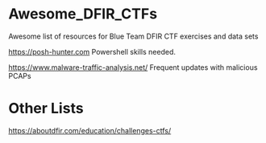 # Awesome_DFIR_CTFs
Awesome list of resources for Blue Team DFIR CTF exercises and data sets

https://posh-hunter.com
Powershell skills needed.


https://www.malware-traffic-analysis.net/
Frequent updates with malicious PCAPs

# Other Lists
https://aboutdfir.com/education/challenges-ctfs/
